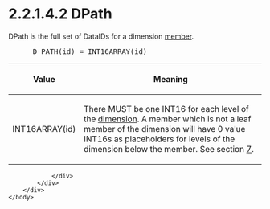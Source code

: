 <html dir="LTR" xmlns:mshelp="http://msdn.microsoft.com/mshelp" xmlns:ddue="http://ddue.schemas.microsoft.com/authoring/2003/5" xmlns:xlink="http://www.w3.org/1999/xlink" xmlns:tool="http://www.microsoft.com/tooltip">
    <head>
        <meta http-equiv="Content-Type" content="text/html; CHARSET=utf-8"></meta>
        <meta name="save" content="history"></meta>
        <title>2.2.1.4.2 DPath</title>
        <xml>
            <mshelp:toctitle title="2.2.1.4.2 DPath"></mshelp:toctitle>
            <mshelp:rltitle title="[MS-SSAS8]: DPath"></mshelp:rltitle>
            <mshelp:keyword index="A" term="f8d4a580-f417-48fc-8ae0-ba0e10d238c1"></mshelp:keyword>
            <mshelp:attr name="DCSext.ContentType" value="open specification"></mshelp:attr>
            <mshelp:attr name="AssetID" value="f8d4a580-f417-48fc-8ae0-ba0e10d238c1"></mshelp:attr>
            <mshelp:attr name="TopicType" value="kbRef"></mshelp:attr>
            <mshelp:attr name="DCSext.Title" value="[MS-SSAS8]: DPath" />
        </xml>
    </head>
    <body>
        <div id="header">
            <h1 class="heading">2.2.1.4.2 DPath</h1>
        </div>
        <div id="mainSection">
            <div id="mainBody">
                <div id="allHistory" class="saveHistory"></div>
                <div id="sectionSection0" class="section" name="collapseableSection">
                    

<p>DPath is the full set of DataIDs for a dimension <a href="c527450b-f5bd-424b-8c98-ba6365288f35.md#gt_5d78ca78-a9b1-4791-8126-bf9494304b11">member</a>.           </p>

<dl>
<dd>
<div><pre> D_PATH(id) = INT16ARRAY(id)
</pre></div>
</dd></dl>

<table>
 <thead>
  <tr>
   <th>
   <p>Value</p>
   </th>
   <th>
   <p>Meaning</p>
   </th>
  </tr>
 </thead>
 <tr>
  <td>
  <p>INT16ARRAY(id)</p>
  </td>
  <td>
  <p>There MUST be one INT16 for each level of the <a href="c527450b-f5bd-424b-8c98-ba6365288f35.md#gt_70d18eb1-eb3c-48f8-b0cd-7140f206406c">dimension</a>. A member which
  is not a leaf member of the dimension will have 0 value INT16s as
  placeholders for levels of the dimension below the member. See section <a href="d7582073-3671-4ed8-a296-b5638dc7bff7.md">7</a>.</p>
  </td>
 </tr>
</table>

<p> </p>


                </div>
            </div>
        </div>
    </body>
</html>